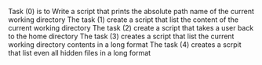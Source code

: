 Task (0) is to Write a script that prints the absolute path name of the current working directory
The task (1) create a script that list the content of the current working directory
The task (2) create a script that takes a user back to the home directory
The task (3) creates a script that list the current working directory contents in a long format
The task (4) creates a scrpit that list even all hidden files in a long format
